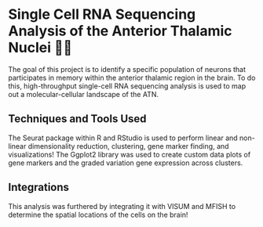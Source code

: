 # Single Cell RNA Sequencing Analysis of the Anterior Thalamic Nuclei 🧬🧠
The goal of this project is to identify a specific population of neurons that participates in memory within the anterior thalamic region in the brain. To do this, high-throughput single-cell RNA sequencing analysis is used to map out a molecular-cellular landscape of the ATN.

## Techniques and Tools Used
The Seurat package within R and RStudio is used to perform linear and non-linear dimensionality reduction, clustering, gene marker finding, and visualizations! The Ggplot2 library was used to create custom data plots of gene markers and the graded variation gene expression across clusters.

## Integrations
This analysis was furthered by integrating it with VISUM and MFISH to determine the spatial locations of the cells on the brain!
